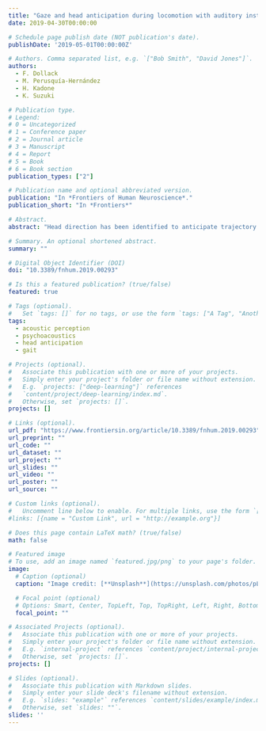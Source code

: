 ```yaml
---
title: "Gaze and head anticipation during locomotion with auditory instruction in the presence and absence of visual input"
date: 2019-04-30T00:00:00

# Schedule page publish date (NOT publication's date).
publishDate: '2019-05-01T00:00:00Z'

# Authors. Comma separated list, e.g. `["Bob Smith", "David Jones"]`.
authors:
  - F. Dollack
  - M. Perusquía-Hernández
  - H. Kadone
  - K. Suzuki

# Publication type.
# Legend:
# 0 = Uncategorized
# 1 = Conference paper
# 2 = Journal article
# 3 = Manuscript
# 4 = Report
# 5 = Book
# 6 = Book section
publication_types: ["2"]

# Publication name and optional abbreviated version.
publication: "In *Frontiers of Human Neuroscience*."
publication_short: "In *Frontiers*"

# Abstract.
abstract: "Head direction has been identified to anticipate trajectory direction during human locomotion. Head anticipation has also been shown to persist in darkness. Arguably, the purpose for this anticipatory behavior is related to motor control and trajectory planning, independently of the visual condition. This implies that anticipation remains in the absence of visual input. However, experiments so far have only explored this phenomenon with visual instructions which intrinsically primes a visual representation to follow. The primary objective of this study is to describe head anticipation in auditory instructed locomotion, in the presence and absence of visual input. Auditory instructed locomotion trajectories were performed in two visual conditions: eyes open and eyes closed. First, 10 sighted participants localized static sound sources to ensure they could understand the sound cues provided. Afterwards, they listened to a moving sound source while actively following it. Later, participants were asked to reproduce the trajectory of the moving sound source without sound. Anticipatory head behavior was observed during trajectory reproduction in both eyes open and closed conditions. The results suggest that head anticipation is related to motor anticipation rather than mental simulation of the trajectory."

# Summary. An optional shortened abstract.
summary: ""

# Digital Object Identifier (DOI)
doi: "10.3389/fnhum.2019.00293"

# Is this a featured publication? (true/false)
featured: true

# Tags (optional).
#   Set `tags: []` for no tags, or use the form `tags: ["A Tag", "Another Tag"]` for one or more tags.
tags:
  - acoustic perception
  - psychoacoustics
  - head anticipation
  - gait

# Projects (optional).
#   Associate this publication with one or more of your projects.
#   Simply enter your project's folder or file name without extension.
#   E.g. `projects: ["deep-learning"]` references
#   `content/project/deep-learning/index.md`.
#   Otherwise, set `projects: []`.
projects: []

# Links (optional).
url_pdf: "https://www.frontiersin.org/article/10.3389/fnhum.2019.00293"
url_preprint: ""
url_code: ""
url_dataset: ""
url_project: ""
url_slides: ""
url_video: ""
url_poster: ""
url_source: ""

# Custom links (optional).
#   Uncomment line below to enable. For multiple links, use the form `[{...}, {...}, {...}]`.
#links: [{name = "Custom Link", url = "http://example.org"}]

# Does this page contain LaTeX math? (true/false)
math: false

# Featured image
# To use, add an image named `featured.jpg/png` to your page's folder.
image:
  # Caption (optional)
  caption: "Image credit: [**Unsplash**](https://unsplash.com/photos/pLCdAaMFLTE)"

  # Focal point (optional)
  # Options: Smart, Center, TopLeft, Top, TopRight, Left, Right, BottomLeft, Bottom, BottomRight
  focal_point: ""

# Associated Projects (optional).
#   Associate this publication with one or more of your projects.
#   Simply enter your project's folder or file name without extension.
#   E.g. `internal-project` references `content/project/internal-project/index.md`.
#   Otherwise, set `projects: []`.
projects: []

# Slides (optional).
#   Associate this publication with Markdown slides.
#   Simply enter your slide deck's filename without extension.
#   E.g. `slides: "example"` references `content/slides/example/index.md`.
#   Otherwise, set `slides: ""`.
slides: ''
---
```


